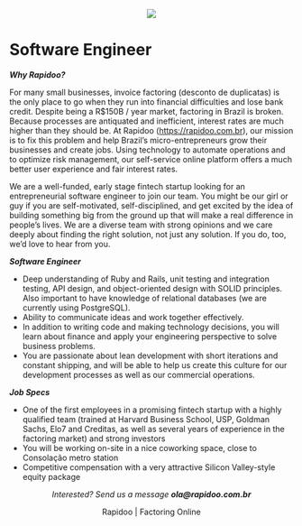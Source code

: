 <p align="center">
<img src="https://s3.amazonaws.com/rapidoobr/assets/images/logo_normal_100.png">
</p>

# Software Engineer

***Why Rapidoo?***

For many small businesses, invoice factoring (desconto de duplicatas) is the only place to go when they run into financial difficulties and lose bank credit. Despite being a R$150B / year market, factoring in Brazil is broken. Because processes are antiquated and inefficient, interest rates are much higher than they should be. At Rapidoo (https://rapidoo.com.br), our mission is to fix this problem and help Brazil’s micro-entrepreneurs grow their businesses and create jobs. Using technology to automate operations and to optimize risk management, our self-service online platform offers a much better user experience and fair interest rates.

We are a well-funded, early stage fintech startup looking for an entrepreneurial software engineer to join our team. You might be our girl or guy if you are self-motivated, self-disciplined, and get excited by the idea of building something big from the ground up that will make a real difference in people’s lives. We are a diverse team with strong opinions and we care deeply about finding the right solution, not just any solution. If you do, too, we’d love to hear from you.

***Software Engineer***

- Deep understanding of Ruby and Rails, unit testing and integration testing, API design, and object-oriented design with SOLID principles. Also important to have knowledge of relational databases (we are currently using PostgreSQL).
- Ability to communicate ideas and work together effectively.
- In addition to writing code and making technology decisions, you will learn about finance and apply your engineering perspective to solve business problems.
- You are passionate about lean development with short iterations and constant shipping, and will be able to help us create this culture for our development processes as well as our commercial operations.

***Job Specs***

- One of the first employees in a promising fintech startup with a highly qualified team (trained at Harvard Business School, USP, Goldman Sachs, Elo7 and Creditas, as well as several years of experience in the factoring market) and strong investors
- You will be working on-site in a nice coworking space, close to Consolação metro station
- Competitive compensation with a very attractive Silicon Valley-style equity package


<p align="center">
<i>Interested? Send us a message <b>ola@rapidoo.com.br</b></i>
</p>

<p align="center">
Rapidoo | Factoring Online
</p>
